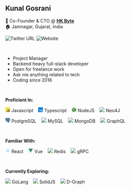 ## **Kunal Gosrani**

💼 Co-Founder & CTO @ [**HK Byte**](https://hkbyte.com/)
<br>
🏠 Jamnagar, Gujarat, India

![Twitter URL](https://img.shields.io/twitter/url?label=KunalGosrani&logo=Twitter&url=https%3A%2F%2Ftwitter.com%2FKunalGosrani)
![Website](https://img.shields.io/website?label=kunalgosrani.com&url=https%3A%2F%2Fkunalgosrani.com)

<br>

- Project Manager
- Backend heavy full-stack developer
- Open for freelance work
- Ask me anything related to tech
- Coding since 2016

<br>

**Proficient In:**<br>

<img height="15" src="https://raw.githubusercontent.com/github/explore/80688e429a7d4ef2fca1e82350fe8e3517d3494d/topics/javascript/javascript.png"> Javascript &nbsp;&nbsp;
<img height="15" src="https://raw.githubusercontent.com/github/explore/80688e429a7d4ef2fca1e82350fe8e3517d3494d/topics/typescript/typescript.png"> Typescript &nbsp;&nbsp;
<img height="15" src="https://raw.githubusercontent.com/github/explore/80688e429a7d4ef2fca1e82350fe8e3517d3494d/topics/nodejs/nodejs.png"> NodeJS &nbsp;&nbsp;
<img height="15" src="https://www.vectorlogo.zone/logos/neo4j/neo4j-icon.svg"> Neo4J &nbsp;&nbsp;

<img height="15" src="https://raw.githubusercontent.com/github/explore/80688e429a7d4ef2fca1e82350fe8e3517d3494d/topics/postgresql/postgresql.png"> PostgreSQL &nbsp;&nbsp;
<img height="15" src="https://www.vectorlogo.zone/logos/mysql/mysql-icon.svg"> MySQL &nbsp;&nbsp;
<img height="15" src="https://www.vectorlogo.zone/logos/mongodb/mongodb-icon.svg"> MongoDB &nbsp;&nbsp;
<img height="15" src="https://www.vectorlogo.zone/logos/graphql/graphql-icon.svg"> GraphQL &nbsp;&nbsp;

<br>

**Familiar With:**<br>

<img height="15" src="https://raw.githubusercontent.com/github/explore/80688e429a7d4ef2fca1e82350fe8e3517d3494d/topics/react/react.png"> React &nbsp;&nbsp;
<img height="15" src="https://raw.githubusercontent.com/github/explore/80688e429a7d4ef2fca1e82350fe8e3517d3494d/topics/vue/vue.png"> Vue &nbsp;&nbsp;
<img height="15" src="https://www.vectorlogo.zone/logos/redis/redis-icon.svg"> Redis &nbsp;&nbsp;
<img height="15" src="https://www.vectorlogo.zone/logos/grpcio/grpcio-icon.svg"> gRPC &nbsp;&nbsp;

<br>

**Currently Exploring:**<br>

<img height="15" src="https://www.vectorlogo.zone/logos/golang/golang-icon.svg"> GoLang &nbsp;&nbsp;
<img height="15" src="https://github.com/solidjs/solid-site/raw/master/src/assets/logo.png"> SolidJS &nbsp;&nbsp;
<img height="15" src="https://www.vectorlogo.zone/logos/dgraphio/dgraphio-icon.svg"> D-Graph &nbsp;&nbsp;
